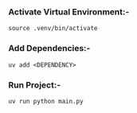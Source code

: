 ### Activate Virtual Environment:-

```
source .venv/bin/activate
```

### Add Dependencies:-

```
uv add <DEPENDENCY>
```

### Run Project:-

```
uv run python main.py
```
